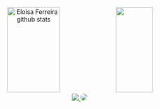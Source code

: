 


<div align="center">  
  <img width="49%" height="195px" src="https://github-readme-stats.vercel.app/api?username=eloisaferreiras&show_icons=true&count_private=true&hide_border=true&title_color=1E90FF&icon_color=ADD8E6&text_color=ADD8E6&bg_color=0d1117" alt="Eloisa Ferreira github stats" /> 
  <img width="41%" height="195px" src="https://github-readme-stats.vercel.app/api/top-langs/?username=eloisaferreiras&layout=compact&hide_border=true&title_color=1E90FF&text_color=ADD8E6&bg_color=0d1117" />
</div>

<div align="center"> 
<a href="https://www.instagram.com/elloy_404/" target="_blank"><img src="https://img.shields.io/badge/-Instagram-%23E4405F?style=for-the-badge&logo=instagram&logoColor=white"</a>
<a href="https://www.linkedin.com/in/eloisa-souza-7bb9401a1/" target="_blank"><img src="https://img.shields.io/badge/-LinkedIn-%230077B5?style=for-the-badge&logo=linkedin&logoColor=white" style="border-radius: 30px" target="_blank"></a> 
 </div>
 


